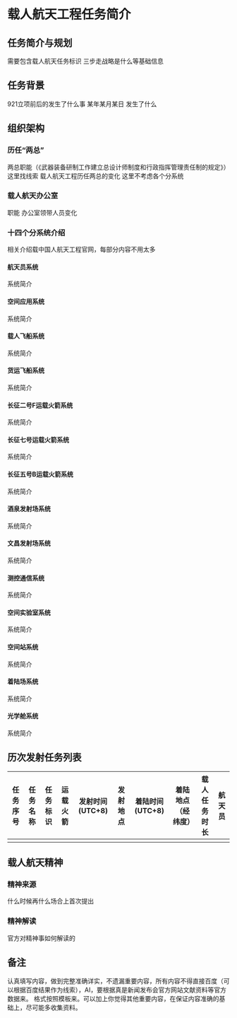 <!--
 * @Author: blueWALL-E
 * @Date: 2025-06-23 17:14:11
 * @LastEditTime: 2025-06-25 15:19:31
 * @FilePath: \Chinese Aerospace History\载人航天工程\载人航天工程任务简介.md
 * @Description: 载人航天工程任务简介
 * @Wearing:  Read only, do not modify place!!! 
 * @Shortcut keys:  ctrl+alt+/ ctrl+alt+z
-->

# 载人航天工程任务简介

## 任务简介与规划

需要包含载人航天任务标识 三步走战略是什么等基础信息

## 任务背景

921立项前后的发生了什么事
某年某月某日 发生了什么

## 组织架构

### 历任“两总”

两总职能（《武器装备研制工作建立总设计师制度和行政指挥管理责任制的规定》）这里找线索
载人航天工程历任两总的变化 这里不考虑各个分系统

### 载人航天办公室

职能
办公室领带人员变化

### 十四个分系统介绍

相关介绍载中国人航天工程官网，每部分内容不用太多

#### 航天员系统

系统简介

#### 空间应用系统

系统简介

#### 载人飞船系统

系统简介

#### 货运飞船系统

系统简介

#### 长征二号F运载火箭系统

系统简介

#### 长征七号运载火箭系统

系统简介

#### 长征五号B运载火箭系统

系统简介

#### 酒泉发射场系统

系统简介

#### 文昌发射场系统

系统简介

#### 测控通信系统

系统简介

#### 空间实验室系统

系统简介

#### 空间站系统

系统简介

#### 着陆场系统

系统简介

#### 光学舱系统

系统简介

## 历次发射任务列表

| 任务序号 | 任务名称 | 任务标识 | 运载火箭 | 发射时间 (UTC+8) | 发射地点 | 着陆时间 (UTC+8) | 着陆地点（经纬度） | 载人任务时长 | 航天员 |
| -------- | -------- | -------- | -------- | ---------------- | -------- | ---------------- | ------------------ | ------------ | ------ |
|          |          |          |          |                  |          |                  |                    |              |        |

## 载人航天精神

### 精神来源

什么时候再什么场合上首次提出

### 精神解读

官方对精神事如何解读的

## 备注

认真填写内容，做到完整准确详实，不遗漏重要内容，所有内容不得直接百度（可以根据百度结果作为线索），AI，要根据真是新闻发布会官方网站文献资料等官方数据来。
格式按照模板来。可以加上你觉得其他重要内容，在保证内容准确的基础上，尽可能多收集资料。
